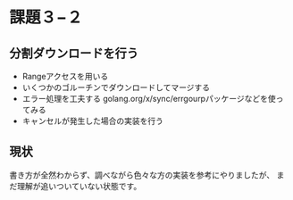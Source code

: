 # 課題３−２

## 分割ダウンロードを行う

- Rangeアクセスを用いる
- いくつかのゴルーチンでダウンロードしてマージする
- エラー処理を工夫する golang.org/x/sync/errgourpパッケージなどを使ってみる
- キャンセルが発生した場合の実装を行う

## 現状

書き方が全然わからず、調べながら色々な方の実装を参考にやりましたが、
まだ理解が追いついていない状態です。